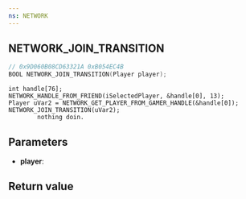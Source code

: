 ```yaml
---
ns: NETWORK
---
```

## NETWORK_JOIN_TRANSITION

```c
// 0x9D060B08CD63321A 0xB054EC4B
BOOL NETWORK_JOIN_TRANSITION(Player player);
```

```
int handle[76];  
NETWORK_HANDLE_FROM_FRIEND(iSelectedPlayer, &handle[0], 13);  
Player uVar2 = NETWORK_GET_PLAYER_FROM_GAMER_HANDLE(&handle[0]);  
NETWORK_JOIN_TRANSITION(uVar2);  
		nothing doin.  
```

## Parameters
* **player**: 

## Return value
